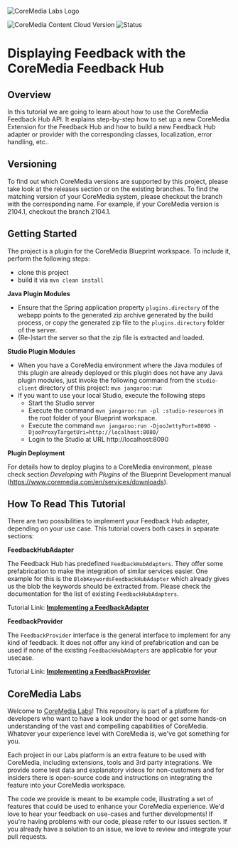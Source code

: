 ![CoreMedia Labs Logo](https://documentation.coremedia.com/badges/banner_coremedia_labs_wide.png "CoreMedia Labs Logo")

![CoreMedia Content Cloud Version](https://img.shields.io/static/v1?message=2104&label=CoreMedia%20Content%20Cloud&style=for-the-badge&labelColor=666666&color=672779 
"This badge shows the CoreMedia version this project is compatible with. 
Please read the versioning section of the project to see what other CoreMedia versions are supported and how to find them."
)
![Status](https://img.shields.io/static/v1?message=active&label=Status&style=for-the-badge&labelColor=666666&color=2FAC66 
"The status badge describes if the project is maintained. Possible values are active and inactive. 
If a project is inactive it means that the development has been discontinued and won't support future CoreMedia versions."
)


# Displaying Feedback with the CoreMedia Feedback Hub 

## Overview 

In this tutorial we are going to learn about how to use the CoreMedia Feedback Hub API.
It explains step-by-step how to set up a new CoreMedia Extension for the Feedback Hub
and how to build a new Feedback Hub adapter or provider with the
corresponding classes, localization, error handling, etc..

## Versioning

To find out which CoreMedia versions are supported by this project, 
please take look at the releases section or on the existing branches. 
To find the matching version of your CoreMedia system, please checkout the branch 
with the corresponding name. For example, 
if your CoreMedia version is 2104.1, checkout the branch 2104.1.


## Getting Started

The project is a plugin for the CoreMedia Blueprint workspace.
To include it, perform the following steps:

- clone this project
- build it via `mvn clean install`

__Java Plugin Modules__
- Ensure that the Spring application property `plugins.directory`
 of the webapp points to 
the generated zip archive generated by the build process, or copy the generated zip
file to the `plugins.directory` folder of the server.
- (Re-)start the server so that the zip file is extracted and loaded.

__Studio Plugin Modules__

- When you have a CoreMedia environment where the Java modules of this plugin are already deployed
or this plugin does not have any Java plugin modules, just invoke the following command
from the `studio-client` directory of this project: `mvn jangaroo:run`
- If you want to use your local Studio, execute the following steps
    - Start the Studio server
    - Execute the command `mvn jangaroo:run -pl :studio-resources` in the root 
    folder of your Blueprint workspace.
    - Execute the command `mvn jangaroo:run -DjooJettyPort=8090 -DjooProxyTargetUri=http://localhost:8080/`
    - Login to the Studio at URL http://localhost:8090
    
__Plugin Deployment__    

For details how to deploy plugins to a CoreMedia environment, please 
check section *Developing with Plugins* of the Blueprint Development 
manual (https://www.coremedia.com/en/services/downloads).

## How To Read This Tutorial

There are two possibilities to implement your Feedback Hub adapter, depending
on your use case. This tutorial covers both cases in separate sections: 

**FeedbackHubAdapter**
 
The Feedback Hub has predefined `FeedbackHubAdapters`. They offer some prefabrication
to make the integration of similar services easier. One example for this
is the `BlobKeywordsFeedbackHubAdapter` which already gives us the blob the keywords 
should be extracted from. Please check the documentation for the list of existing
`FeedbackHubAdapters`. 

Tutorial Link: **[Implementing a FeedbackAdapter](example_adapter.md)**

**FeedbackProvider**

The `FeedbackProvider` interface is the general interface to implement for any
kind of feedback. It does not offer any kind of prefabrication and can be used
if none of the existing `FeedbackHubAdapters` are applicable for your usecase.

Tutorial Link: **[Implementing a FeedbackProvider](example_provider.md)**

## CoreMedia Labs

Welcome to [CoreMedia Labs](https://blog.coremedia.com/labs/)! This repository
is part of a platform for developers who want to have a look under the hood or
get some hands-on understanding of the vast and compelling capabilities of
CoreMedia. Whatever your experience level with CoreMedia is, we've got something
for you.

Each project in our Labs platform is an extra feature to be used with CoreMedia,
including extensions, tools and 3rd party integrations. We provide some test
data and explanatory videos for non-customers and for insiders there is
open-source code and instructions on integrating the feature into your
CoreMedia workspace. 

The code we provide is meant to be example code, illustrating a set of features
that could be used to enhance your CoreMedia experience. We'd love to hear your
feedback on use-cases and further developments! If you're having problems with
our code, please refer to our issues section. If you already have a solution to 
an issue, we love to review and integrate your pull requests. 

